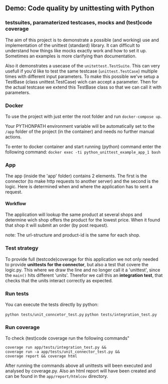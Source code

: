 ## Demo: Code quality by unittesting with Python
### testsuites, paramaterized testcases, mocks and (test)code coverage
The aim of this project is to demonstrate a possible (and working) use and implementation of the unittest (standard) library. It can difficult to understand how things like mocks exactly work and how to set it up. Sometimes an examples is more clarifying than documentation.

Also it demonstrates a usecase of the `unitettest.TestSuite`. This can very usefull if you'd like to test the same testcase (`unittest.TestCase`) multiple times with different input parameters. To make this possible we've setup a TestBase (class unittest.TestCase) wich can accept a parameter. Then for the actual testcase we extend this TestBase class so that we can call it with parameters.

### Docker
To use the project with just enter the root folder and run `docker-compose up`. 

Your PYTHONPATH environment variable will be automatically set to the `/app` folder of the project (in the container) and needs no further manual actions. 


To enter to docker container and start running (python) command enter the following command: 
`docker exec -ti python_unittest_example_app_1 bash`

### App
The app (inside the 'app' folder) contains 2 elements. The first is the connector (to make http requests to another server) and the second is the logic. Here is determined when and where the application has to sent a request.

#### Workflow
The application will lookup the same product at several shops and determine wich shop offers the product for the lowest price. When it found that shop it will submit an order (by post request).

note: The url-structure and product-id is the same for each shop.

### Test strategy
To provide full (testcode)coverage for this application we not only needed to provide **unittests for the connector**, but also a test that covere the logic.py. This where we draw the line and no longer call it a 'unittest', since the `main()` hits different 'units'. Therefor we call this an **integration test**, that checks that the units interact correctly as expected.

### Run tests
You can execute the tests directly by python:

`python tests/unit_conncetor_test.py` 
`python tests/integration_test.py`


### Run coverage
To check (test)code coverage run the following commands"

```
coverage run app/tests/integration_test.py && 
coverage run -a app/tests/unit_connector_test.py &&
coverage report && coverage html
```

After running the commands above all unittests will been executed and analysed by coverage.py. Also an html report will have been created and can be found in the `app/report/htmlcov` directory.